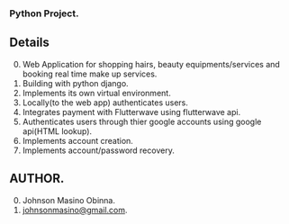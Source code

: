 ### Python Project.

## Details
0. Web Application for shopping hairs, beauty equipments/services and booking real time make up services.
1. Building with python django.
2. Implements its own virtual environment.
3. Locally(to the web app) authenticates users.
4. Integrates payment with Flutterwave using flutterwave api.
5. Authenticates users through thier google accounts using google api(HTML lookup).
6. Implements account creation.
7. Implements account/password recovery.

## AUTHOR.
0. Johnson Masino Obinna.
1. johnsonmasino@gmail.com.
